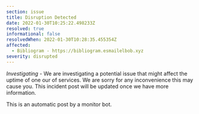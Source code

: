 ```yaml
---
section: issue
title: Disruption Detected
date: 2022-01-30T10:25:22.498233Z
resolved: true
informational: false
resolvedWhen: 2022-01-30T10:28:35.455354Z
affected:
  - Bibliogram - https://bibliogram.esmailelbob.xyz
severity: disrupted
---
```

*Investigating* - We are investigating a potential issue that might affect the uptime of one our of services. We are sorry for any inconvenience this may cause you. This incident post will be updated once we have more information.

This is an automatic post by a monitor bot.
        